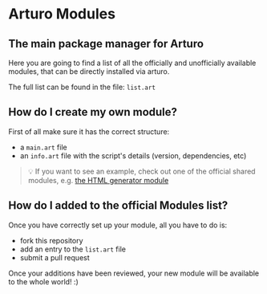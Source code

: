 # Arturo Modules
## The main package manager for Arturo

Here you are going to find a list of all the officially and unofficially available modules, that can be directly installed via arturo.

The full list can be found in the file: `list.art`


How do I create my own module?
----

First of all make sure it has the correct structure:

- a `main.art` file
- an `info.art` file with the script's details (version, dependencies, etc)

> 💡  If you want to see an example, check out one of the official shared modules, e.g. [the HTML generator module](https://github.com/arturo-lang/art-html-module)

How do I added to the official Modules list?
----

Once you have correctly set up your module, all you have to do is:

- fork this repository
- add an entry to the `list.art` file
- submit a pull request

Once your additions have been reviewed, your new module will be available to the whole world! :)
